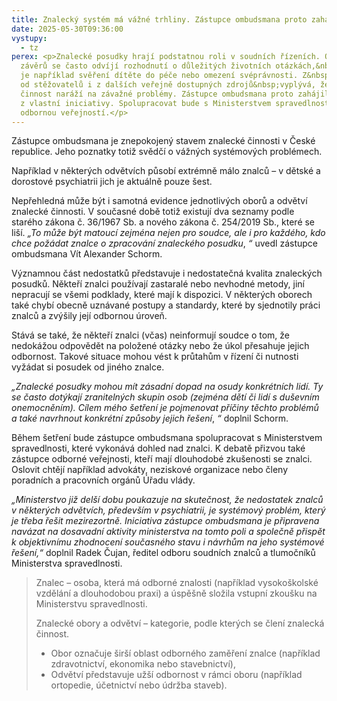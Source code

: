 ```yaml
---
title: Znalecký systém má vážné trhliny. Zástupce ombudsmana proto zahajuje šetření
date: 2025-05-30T09:36:00
vystupy:
  - tz
perex: <p>Znalecké posudky hrají podstatnou roli v soudních řízeních. Od jejich
  závěrů se často odvíjí rozhodnutí o důležitých životních otázkách,&nbsp;jako
  je například svěření dítěte do péče nebo omezení svéprávnosti. Z&nbsp;podnětů
  od stěžovatelů i z dalších veřejně dostupných zdrojů&nbsp;vyplývá, že znalecká
  činnost naráží na závažné problémy. Zástupce ombudsmana proto zahájil šetření
  z vlastní iniciativy. Spolupracovat bude s Ministerstvem spravedlnosti i
  odbornou veřejností.</p>
---
```

<p>Zástupce ombudsmana je znepokojený stavem znalecké činnosti v České republice. Jeho poznatky totiž svědčí o vážných systémových problémech.&nbsp;</p>
<p>Například v&nbsp;některých odvětvích působí extrémně málo znalců – v dětské a dorostové psychiatrii jich je aktuálně pouze šest.</p>
<p>Nepřehledná může být i samotná evidence jednotlivých oborů a odvětví znalecké činnosti. V&nbsp;současné době totiž existují dva seznamy podle starého zákona č. 36/1967 Sb. a nového zákona č. 254/2019 Sb., které se liší. 
<i>„To může být matoucí zejména nejen pro soudce, ale i pro každého, kdo chce požádat znalce o zpracování znaleckého posudku</i>,
<i>“</i> uvedl zástupce ombudsmana Vít Alexander Schorm.</p>
<p>Významnou část nedostatků představuje i nedostatečná kvalita znaleckých posudků. Někteří znalci používají zastaralé nebo nevhodné metody, jiní nepracují se všemi podklady, které mají k dispozici. V&nbsp;některých oborech také chybí obecně uznávané postupy a standardy, které by sjednotily práci znalců a zvýšily její odbornou úroveň.</p>
<p>Stává se také, že někteří znalci (včas) neinformují soudce o tom, že nedokážou odpovědět na položené otázky nebo že úkol přesahuje jejich odbornost. Takové situace mohou vést k průtahům v řízení či nutnosti vyžádat si posudek od jiného znalce.</p>
<p>
<i>„Znalecké posudky mohou mít zásadní dopad na osudy konkrétních lidí. Ty se často dotýkají zranitelných skupin osob (zejména dětí či lidí s&nbsp;duševním onemocněním). Cílem mého šetření je pojmenovat příčiny těchto problémů a také navrhnout konkrétní způsoby jejich řešení</i>,
<i>“</i> doplnil Schorm.</p>
<p>Během šetření bude zástupce ombudsmana spolupracovat s Ministerstvem spravedlnosti, které vykonává dohled nad znalci. K&nbsp;debatě přizvou také zástupce odborné veřejnosti, kteří mají dlouhodobé zkušenosti se znalci. Oslovit chtějí například advokáty, neziskové organizace nebo členy poradních a pracovních orgánů Úřadu vlády.&nbsp;
<i>&nbsp;</i></p>
<p>
<i>„Ministerstvo již delší dobu poukazuje na skutečnost, že nedostatek znalců v&nbsp;některých odvětvích, především v&nbsp;psychiatrii, je systémový problém, který je třeba řešit mezirezortně. Iniciativa zástupce ombudsmana je připravena navázat na dosavadní aktivity ministerstva na tomto poli a společně přispět k&nbsp;objektivnímu zhodnocení současného stavu i návrhům na jeho systémové řešení,“&nbsp;</i>doplnil Radek Čujan, ředitel odboru soudních znalců a tlumočníků Ministerstva spravedlnosti.</p>
<blockquote>
<p>Znalec – osoba, která má odborné znalosti (například vysokoškolské vzdělání a dlouhodobou praxi) a úspěšně složila vstupní zkoušku na Ministerstvu spravedlnosti.</p>
<p>Znalecké obory a odvětví – kategorie, podle kterých se člení znalecká činnost.</p>
<ul>
<li>Obor označuje širší oblast odborného zaměření znalce (například zdravotnictví, ekonomika nebo stavebnictví),</li>
<li>Odvětví představuje užší odbornost v rámci oboru (například ortopedie, účetnictví nebo údržba staveb).</li></ul></blockquote>
